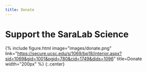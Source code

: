 ```yaml
---
title: Donate
---
```

# <i class="fas fa-envelope"></i>Support the SaraLab Science
{%
  include figure.html
  image="images/donate.png"
  link="https://secure.ucsc.edu/s/1069/bp18/interior.aspx?sid=1069&gid=1001&pgid=780&cid=1749&dids=1096"
  title=Donate
  width="200px"
%}
{:.center}
<!-- section break -->
